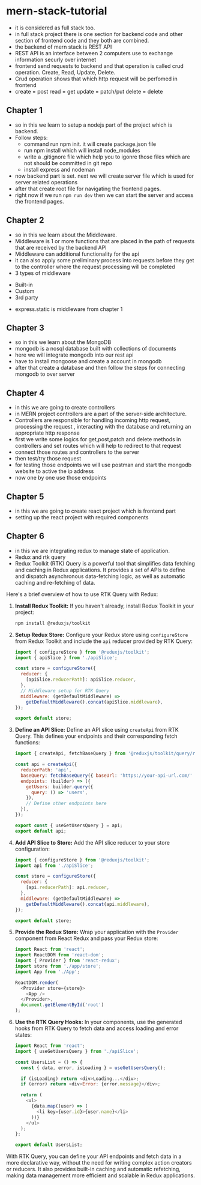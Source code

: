 # mern-stack-tutorial

- it is considered as full stack too.
- in full stack project there is one section for backend code and other section of frontend code and they both are combined.
- the backend of mern stack is REST API
- REST API is an interface between 2 computers use to exchange information securly over internet
- frontend send requests to backend and that operation is called crud operation. Create, Read, Update, Delete.
- Crud operation shows that which http request will be perfomed in frontend
- create = post read = get update = patch/put delete = delete


## Chapter 1

- so in this we learn to setup a nodejs part of the project which is backend. 
- Follow steps:
    * command run npm init. it will create package.json file
    * run npm install which will install node_modules
    * write a .gitignore file which help you to igonre those files which are not should be committed in git repo
    * install express and nodeman
- now backend part is set. next we will create server file which is used for server related operations 
- after that create root file for navigating the frontend pages.
- right now if we run `npm run dev` then we can start the server and access the frontend pages.

## Chapter 2

- so in this we learn about the Middleware.
- Middleware is 1 or more functions that are placed in the path of requests that are received by the backend API
- Middleware can additional functionality for the api
- it can also apply some preliminary process into requests before they get to the controller where the request processing will be completed
- 3 types of middleware
 * Built-in
 * Custom
 * 3rd party

- express.static is middleware from chapter 1

## Chapter 3

- so in this we learn about the MongoDB
- mongodb is a nosql database built with collections of documents
- here we will integrate mongodb into our rest api
- have to install mongoose and create a account in mongodb
- after that create a database and then follow the steps for connecting mongodb to over server

## Chapter 4

- in this we are going to create controllers
- in MERN project controllers are a part of the server-side architecture.
- Controllers are responsible for handling incoming http request, processing the request , interacting with the database
  and returning an appropriate http response
- first we write some logics for get,post,patch and delete methods in controllers and set routes which will help to 
    redirect to that request
- connect those routes and controllers to the server 
- then test/try those request 
- for testing those endpoints we will use postman and start the mongodb website to active the ip address
- now one by one use those endpoints

## Chapter 5

- in this we are going to create react project which is frontend part
- setting up the react project with required components

## Chapter 6

- in this we are integrating redux to manage state  of  application.
- Redux and rtk query
- Redux Toolkit (RTK) Query is a powerful tool that simplifies data fetching and caching in Redux applications. It provides a set of APIs to define and dispatch asynchronous data-fetching logic, as well as automatic caching and re-fetching of data.

Here's a brief overview of how to use RTK Query with Redux:

1. **Install Redux Toolkit:**
   If you haven't already, install Redux Toolkit in your project:
   ```bash
   npm install @reduxjs/toolkit
   ```

2. **Setup Redux Store:**
   Configure your Redux store using `configureStore` from Redux Toolkit and include the `api` reducer provided by RTK Query:
   ```javascript
   import { configureStore } from '@reduxjs/toolkit';
   import { apiSlice } from './apiSlice';

   const store = configureStore({
     reducer: {
       [apiSlice.reducerPath]: apiSlice.reducer,
     },
     // Middleware setup for RTK Query
     middleware: (getDefaultMiddleware) =>
       getDefaultMiddleware().concat(apiSlice.middleware),
   });

   export default store;
   ```

3. **Define an API Slice:**
   Define an API slice using `createApi` from RTK Query. This defines your endpoints and their corresponding fetch functions:
   ```javascript
   import { createApi, fetchBaseQuery } from '@reduxjs/toolkit/query/react';

   const api = createApi({
     reducerPath: 'api',
     baseQuery: fetchBaseQuery({ baseUrl: 'https://your-api-url.com/' }),
     endpoints: (builder) => ({
       getUsers: builder.query({
         query: () => 'users',
       }),
       // Define other endpoints here
     }),
   });

   export const { useGetUsersQuery } = api;
   export default api;
   ```

4. **Add API Slice to Store:**
   Add the API slice reducer to your store configuration:
   ```javascript
   import { configureStore } from '@reduxjs/toolkit';
   import api from './apiSlice';

   const store = configureStore({
     reducer: {
       [api.reducerPath]: api.reducer,
     },
     middleware: (getDefaultMiddleware) =>
       getDefaultMiddleware().concat(api.middleware),
   });

   export default store;
   ```

5. **Provide the Redux Store:**
   Wrap your application with the `Provider` component from React Redux and pass your Redux store:
   ```javascript
   import React from 'react';
   import ReactDOM from 'react-dom';
   import { Provider } from 'react-redux';
   import store from './app/store';
   import App from './App';

   ReactDOM.render(
     <Provider store={store}>
       <App />
     </Provider>,
     document.getElementById('root')
   );
   ```

6. **Use the RTK Query Hooks:**
   In your components, use the generated hooks from RTK Query to fetch data and access loading and error states:
   ```javascript
   import React from 'react';
   import { useGetUsersQuery } from './apiSlice';

   const UsersList = () => {
     const { data, error, isLoading } = useGetUsersQuery();

     if (isLoading) return <div>Loading...</div>;
     if (error) return <div>Error: {error.message}</div>;

     return (
       <ul>
         {data.map((user) => (
           <li key={user.id}>{user.name}</li>
         ))}
       </ul>
     );
   };

   export default UsersList;
   ```

With RTK Query, you can define your API endpoints and fetch data in a more declarative way, without the need for writing complex action creators or reducers. It also provides built-in caching and automatic refetching, making data management more efficient and scalable in Redux applications.